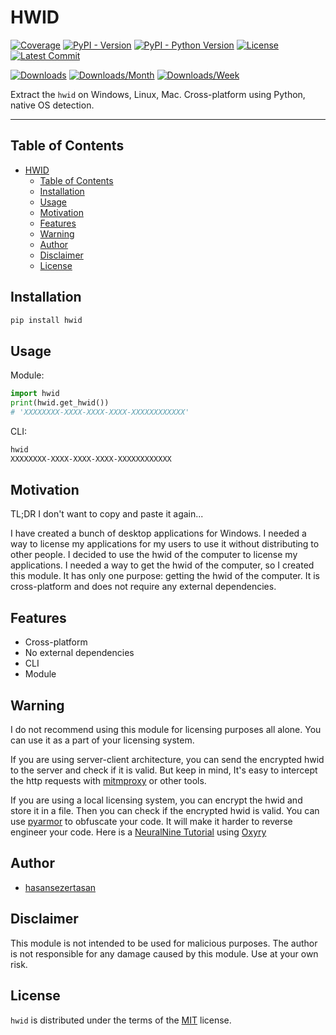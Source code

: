 # HWID

[![Coverage](https://img.shields.io/codecov/c/github/hasansezertasan/hwid)](https://codecov.io/gh/hasansezertasan/hwid)
[![PyPI - Version](https://img.shields.io/pypi/v/hwid.svg)](https://pypi.org/project/hwid)
[![PyPI - Python Version](https://img.shields.io/pypi/pyversions/hwid.svg)](https://pypi.org/project/hwid)
[![License](https://img.shields.io/github/license/hasansezertasan/hwid.svg)](https://github.com/hasansezertasan/hwid/blob/main/LICENSE)
[![Latest Commit](https://img.shields.io/github/last-commit/hasansezertasan/hwid)](https://github.com/hasansezertasan/hwid)

[![Downloads](https://pepy.tech/badge/hwid)](https://pepy.tech/project/hwid)
[![Downloads/Month](https://pepy.tech/badge/hwid/month)](https://pepy.tech/project/hwid)
[![Downloads/Week](https://pepy.tech/badge/hwid/week)](https://pepy.tech/project/hwid)

Extract the `hwid` on Windows, Linux, Mac. Cross-platform using Python, native OS detection.

---

## Table of Contents

- [HWID](#hwid)
  - [Table of Contents](#table-of-contents)
  - [Installation](#installation)
  - [Usage](#usage)
  - [Motivation](#motivation)
  - [Features](#features)
  - [Warning](#warning)
  - [Author](#author)
  - [Disclaimer](#disclaimer)
  - [License](#license)

## Installation

``` bash
pip install hwid
```

## Usage

Module:

```python
import hwid
print(hwid.get_hwid())
# 'XXXXXXXX-XXXX-XXXX-XXXX-XXXXXXXXXXXX'
```

CLI:

```bash
hwid
XXXXXXXX-XXXX-XXXX-XXXX-XXXXXXXXXXXX
```

## Motivation

TL;DR I don't want to copy and paste it again...

I have created a bunch of desktop applications for Windows. I needed a way to license my applications for my users to use it without distributing to other people. I decided to use the hwid of the computer to license my applications. I needed a way to get the hwid of the computer, so I created this module. It has only one purpose: getting the hwid of the computer. It is cross-platform and does not require any external dependencies.

## Features

- Cross-platform
- No external dependencies
- CLI
- Module

## Warning

I do not recommend using this module for licensing purposes all alone. You can use it as a part of your licensing system.

If you are using server-client architecture, you can send the encrypted hwid to the server and check if it is valid. But keep in mind, It's easy to intercept the http requests with [mitmproxy] or other tools.

If you are using a local licensing system, you can encrypt the hwid and store it in a file. Then you can check if the encrypted hwid is valid. You can use [pyarmor] to obfuscate your code. It will make it harder to reverse engineer your code. Here is a [NeuralNine Tutorial][neuralnine-tutorial] using [Oxyry][oxyry]

## Author

- [hasansezertasan](https://www.github.com/hasansezertasan)

## Disclaimer

This module is not intended to be used for malicious purposes. The author is not responsible for any damage caused by this module. Use at your own risk.

## License

`hwid` is distributed under the terms of the [MIT](https://spdx.org/licenses/MIT.html) license.

<!-- Links -->
[mitmproxy]: https://mitmproxy.org/
[pyarmor]:https://github.com/dashingsoft/pyarmor
[neuralnine-tutorial]: https://www.youtube.com/watch?v=k4bLhDolLf0
[oxyry]: https://pyob.oxyry.com/
